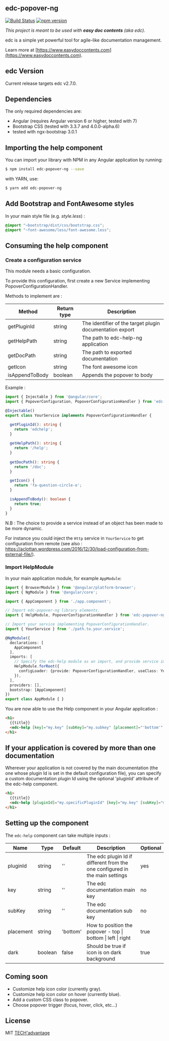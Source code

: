 ## edc-popover-ng

[![Build Status](https://travis-ci.org/tech-advantage/edc-popover-ng.svg?branch=master)](https://travis-ci.org/tech-advantage/edc-popover-ng)
[![npm version](https://badge.fury.io/js/edc-popover-ng.svg)](https://badge.fury.io/js/edc-popover-ng)

_This project is meant to be used with **easy doc contents** (aka edc)._

edc is a simple yet powerful tool for agile-like documentation
management.

Learn more at [https://www.easydoccontents.com](https://www.easydoccontents.com).

## edc Version

Current release targets edc v2.7.0.

## Dependencies

The only required dependencies are:

- Angular (requires Angular version 6 or higher, tested with 7)
- Bootstrap CSS (tested with 3.3.7 and 4.0.0-alpha.6)
- tested with ngx-bootstrap 3.0.1


## Importing the help component


You can import your library with NPM in any Angular application by running:

```bash
$ npm install edc-popover-ng --save
```

with YARN, use:

```bash
$ yarn add edc-popover-ng
```

## Add Bootstrap and FontAwesome styles

In your main style file (e.g. _style.less_) :

```css
@import "~bootstrap/dist/css/bootstrap.css";
@import "~font-awesome/less/font-awesome.less";
```

## Consuming the help component


### Create a configuration service

This module needs a basic configuration. 

To provide this configuration, first create a new Service implementing PopoverConfigurationHandler.

Methods to implement are : 

| Method | Return type | Description |
|---|---|---|
| getPluginId | string | The identifier of the target plugin documentation export |
| getHelpPath | string | The path to edc-help-ng application |
| getDocPath |  string | The path to exported documentation |
| getIcon | string | The font awesome icon |
| isAppendToBody | boolean | Appends the popover to body |

Example : 
```typescript
import { Injectable } from '@angular/core';
import { PopoverConfiguration, PopoverConfigurationHandler } from 'edc-popover-ng';

@Injectable()
export class YourService implements PopoverConfigurationHandler {

  getPluginId(): string {
    return 'edchelp';
  }
  
  getHelpPath(): string {
    return '/help';
  }
  
  getDocPath(): string {
    return '/doc';
  }

  getIcon() {
    return 'fa-question-circle-o';
  }

  isAppendToBody(): boolean {
    return true;
  }
}
```


N.B : The choice to provide a service instead of an object has been made to be more dynamic.

For instance you could inject the `Http` service in `YourService` to get configuration from remote (see also : https://aclottan.wordpress.com/2016/12/30/load-configuration-from-external-file/).


### Import HelpModule

In your main application module, for example `AppModule`:

```typescript
import { BrowserModule } from '@angular/platform-browser';
import { NgModule } from '@angular/core';

import { AppComponent } from './app.component';

// Import edc-popover-ng library elements.
import { HelpModule, PopoverConfigurationHandler } from 'edc-popover-ng';

// Import your service implementing PopoverConfigurationHandler.
import { YourService } from './path.to.your.service';

@NgModule({
  declarations: [
    AppComponent
  ],
  imports: [
    // Specify the edc-help module as an import, and provide service implementing PopoverConfigurationHandler.
    HelpModule.forRoot({
      configLoader: {provide: PopoverConfigurationHandler, useClass: YourService}
    }),
  ],
  providers: [],
  bootstrap: [AppComponent]
})
export class AppModule { }
```

You are now able to use the Help component in your Angular application :

```html
<h1>
  {{title}}
  <edc-help [key]="my.key" [subKey]="my.subkey" [placement]="'bottom'" [dark]="true"></edc-help>
</h1>
```
## If your application is covered by more than one documentation
Wherever your application is not covered by the main documentation (the one whose plugin Id is set in the default configuration file), 
you can specify a custom documentation plugin Id using the optional 'pluginId' attribute of the edc-help component.

```html
<h1>
  {{title}}
  <edc-help [pluginId]="my.specificPluginId" [key]="my.key" [subKey]="my.subkey" [placement]="'bottom'" [dark]="true"></edc-help>
</h1>
```

## Setting up the component

The `edc-help` component can take multiple inputs :

| Name | Type | Default | Description | Optional |
|---|---|---|---|---|
| pluginId | string | '' | The edc plugin Id if different from the one configured in the main settings | yes |
| key | string | '' | The edc documentation main key | no |
| subKey |  string | '' | The edc documentation sub key | no |
| placement | string | 'bottom' | How to position the popover - top \| bottom \| left \| right | true |
| dark | boolean | false | Should be true if icon is on dark background | true |

## Coming soon

* Customize help icon color (currently gray).
* Customize help icon color on hover (currently blue).
* Add a custom CSS class to popover.
* Choose popover trigger (focus, hover, click, etc...)


## License

MIT [TECH'advantage](mailto:contact@tech-advantage.com)
